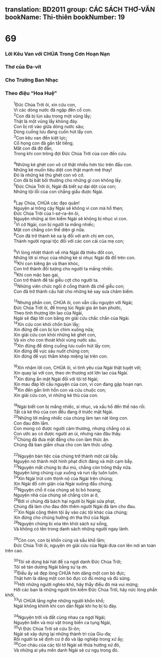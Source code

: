 translation: BD2011
group: CÁC SÁCH THƠ-VĂN
bookName: Thi-thiên 
bookNumber: 19
-------

<div class="title"><h1>69</h1><h3>Lời Kêu Van với CHÚA Trong Cơn Hoạn Nạn</h3><h3>Thơ của Ða-vít</h3><h3>Cho Trưởng Ban Nhạc</h3><h3>Theo điệu “Hoa Huệ”</h3></div>
<span class="verse thi_69_1">  <sup>1</sup>Ðức Chúa Trời ôi, xin cứu con,<br/>  Vì các dòng nước đã ngập đến cổ con.<br/></span>
<span class="verse thi_69_2">  <sup>2</sup>Con đã bị lún sâu trong một vũng lầy;<br/>  Thật là một vũng lầy không đáy.<br/>  Con bị rơi vào giữa dòng nước sâu;<br/>  Dòng cuồng lưu đang cuốn hút lấy con.<br/></span>
<span class="verse thi_69_3">  <sup>3</sup>Con kêu van đến kiệt lực;<br/>  Cổ họng con đã gần tắt tiếng;<br/>  Mắt con đã đờ đẫn,<br/>  Trong khi con trông đợi Ðức Chúa Trời của con đến cứu.<br/><br/></span>
<span class="verse thi_69_4">  <sup>4</sup>Những kẻ ghét con vô cớ thật nhiều hơn tóc trên đầu con.<br/>  Những kẻ muốn tiêu diệt con thật mạnh mẽ thay!<br/>  Ðó là những kẻ thù ghét con vô cớ.<br/>  Con đã bị bắt bồi thường cho những gì con không lấy.<br/></span>
<span class="verse thi_69_5">  <sup>5</sup>Ðức Chúa Trời ôi, Ngài đã biết sự dại dột của con;<br/>  Những tội lỗi của con chẳng giấu được Ngài.<br/><br/></span>
<span class="verse thi_69_6">  <sup>6</sup>Lạy Chúa, CHÚA các đạo quân!<br/>  Nguyện ai trông cậy Ngài sẽ không vì con mà hổ thẹn;<br/>  Ðức Chúa Trời của I-sơ-ra-ên ôi,<br/>  Nguyện những ai tìm kiếm Ngài sẽ không bị nhục vì con.<br/></span>
<span class="verse thi_69_7">  <sup>7</sup>Vì cớ Ngài, con bị người ta mắng nhiếc;<br/>  Mặt con chẳng còn thể diện gì nữa.<br/></span>
<span class="verse thi_69_8">  <sup>8</sup>Con đã trở thành kẻ xa lạ đối với anh chị em con,<br/>  Thành người ngoại tộc đối với các con cái của mẹ con;<br/><br/></span>
<span class="verse thi_69_9">  <sup>9</sup>Vì lòng nhiệt thành về nhà Ngài đã thiêu đốt con,<br/>  Những lời sỉ nhục của những kẻ sỉ nhục Ngài đã đổ trên con.<br/></span>
<span class="verse thi_69_10">  <sup>10</sup>Khi con kiêng ăn và than khóc,<br/>  Con trở thành đối tượng cho người ta mắng nhiếc.<br/></span>
<span class="verse thi_69_11">  <sup>11</sup>Khi con mặc bao gai,<br/>  Con trở thành đề tài giễu cợt cho người ta.<br/></span>
<span class="verse thi_69_12">  <sup>12</sup>Những viên chức ngồi ở cổng thành đã chế giễu con;<br/>  Con đã trở thành câu hát cho những kẻ say sưa châm biếm.<br/><br/></span>
<span class="verse thi_69_13">  <sup>13</sup>Nhưng phần con, CHÚA ôi, con vẫn cầu nguyện với Ngài;<br/>  Ðức Chúa Trời ôi, để trong lúc Ngài gia ân ban phước,<br/>  Theo tình thương lớn lao của Ngài,<br/>  Ngài sẽ đáp lời con bằng ơn giải cứu chắc chắn của Ngài.<br/></span>
<span class="verse thi_69_14">  <sup>14</sup>Xin cứu con khỏi chốn bùn lầy;<br/>  Xin đừng để con bị lún chìm xuống nữa;<br/>  Xin giải cứu con khỏi những kẻ ghét con,<br/>  Và xin cho con thoát khỏi vùng nước sâu.<br/></span>
<span class="verse thi_69_15">  <sup>15</sup>Xin đừng để dòng cuồng lưu cuốn hút lấy con;<br/>  Xin đừng để vực sâu nuốt chửng con;<br/>  Xin đừng để vực thẳm khép miệng lại trên con.<br/><br/></span>
<span class="verse thi_69_16">  <sup>16</sup>Xin nhậm lời con, CHÚA ôi, vì tình yêu của Ngài thật tuyệt vời;<br/>  Xin quay lại với con, theo ơn thương xót lớn lao của Ngài.<br/></span>
<span class="verse thi_69_17">  <sup>17</sup>Xin đừng ẩn mặt Ngài đối với tôi tớ Ngài;<br/>  Xin mau đáp lời cầu nguyện của con, vì con đang gặp hoạn nạn.<br/></span>
<span class="verse thi_69_18">  <sup>18</sup>Xin đến gần linh hồn con và cứu chuộc con;<br/>  Xin giải cứu con, vì những kẻ thù của con.<br/><br/></span>
<span class="verse thi_69_19">  <sup>19</sup>Ngài biết con bị mắng nhiếc, sỉ nhục, và xấu hổ đến thế nào rồi.<br/>  Tất cả kẻ thù của con đều đang ở trước mặt Ngài.<br/></span>
<span class="verse thi_69_20">  <sup>20</sup>Những lời mắng nhiếc của chúng làm tan nát lòng con.<br/>  Con đau đớn lắm.<br/>  Con mong có được người cảm thương, nhưng chẳng có ai.<br/>  Con ước ao có được người an ủi, nhưng nào đâu thấy.<br/></span>
<span class="verse thi_69_21">  <sup>21</sup>Chúng đã đưa mật đắng cho con làm thức ăn.<br/>  Chúng đã ban giấm chua cho con làm thức uống.<br/><br/></span>
<span class="verse thi_69_22">  <sup>22</sup>Nguyện bàn tiệc của chúng trở thành một cái bẫy.<br/>  Nguyện nó thành một hình phạt đích đáng và một cạm bẫy.<br/></span>
<span class="verse thi_69_23">  <sup>23</sup>Nguyện mắt chúng bị đui mù, chẳng còn trông thấy nữa.<br/>  Nguyện lưng chúng cụp xuống và run rẩy luôn luôn.<br/></span>
<span class="verse thi_69_24">  <sup>24</sup>Xin Ngài trút cơn thịnh nộ của Ngài trên chúng;<br/>  Xin Ngài đổ cơn giận của Ngài xuống đầu chúng.<br/></span>
<span class="verse thi_69_25">  <sup>25</sup>Nguyện chỗ ở của chúng sẽ bị bỏ hoang;<br/>  Nguyện nhà của chúng sẽ chẳng còn ai ở,<br/></span>
<span class="verse thi_69_26">  <sup>26</sup>Bởi vì chúng đã bách hại người bị Ngài sửa phạt,<br/>  Chúng đã làm cho đau đớn thêm người Ngài đã làm cho đau.<br/></span>
<span class="verse thi_69_27">  <sup>27</sup>Xin Ngài cộng thêm tội ấy vào các tội khác của chúng;<br/>  Xin đừng cho chúng hưởng ơn tha thứ của Ngài.<br/></span>
<span class="verse thi_69_28">  <sup>28</sup>Nguyện chúng bị xóa tên khỏi sách sự sống, <br/>  Và không có tên trong danh sách những người ngay lành.<br/><br/></span>
<span class="verse thi_69_29">  <sup>29</sup>Còn con, con bị khốn cùng và sầu khổ lắm;<br/>  Ðức Chúa Trời ôi, nguyện ơn giải cứu của Ngài đưa con lên nơi an toàn trên cao.<br/><br/></span>
<span class="verse thi_69_30">  <sup>30</sup>Tôi sẽ dùng bài hát để ca ngợi danh Ðức Chúa Trời;<br/>  Tôi sẽ tán dương Ngài bằng sự tạ ơn.<br/></span>
<span class="verse thi_69_31">  <sup>31</sup>Ðiều ấy sẽ đẹp lòng CHÚA hơn dâng một con bò đực;<br/>  Thật hơn là dâng một con bò đực có đủ móng và đủ sừng.<br/></span>
<span class="verse thi_69_32">  <sup>32</sup>Hỡi những người nghèo khó, hãy thấy điều đó mà vui mừng;<br/>  Hỡi các bạn là những người tìm kiếm Ðức Chúa Trời, hãy nức lòng phấn khởi,<br/></span>
<span class="verse thi_69_33">  <sup>33</sup>Vì CHÚA lắng nghe những người khốn khổ;<br/>  Ngài không khinh khi con dân Ngài khi họ bị tù đày.<br/><br/></span>
<span class="verse thi_69_34">  <sup>34</sup>Nguyện trời và đất cùng nhau ca ngợi Ngài;<br/>  Nguyện biển và mọi vật trong biển ca tụng Ngài,<br/></span>
<span class="verse thi_69_35">  <sup>35</sup>Vì Ðức Chúa Trời sẽ cứu Si-ôn;<br/>  Ngài sẽ xây dựng lại những thành trì của Giu-đa;<br/>  Rồi người ta sẽ định cư ở đó và lập nghiệp trong xứ ấy;<br/></span>
<span class="verse thi_69_36">  <sup>36</sup>Con cháu của các tôi tớ Ngài sẽ thừa hưởng xứ đó,<br/>  Và những ai yêu mến danh Ngài sẽ cư ngụ trong đó.<br/></span>
